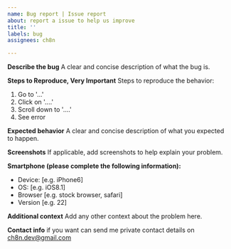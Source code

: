 ```yaml
---
name: Bug report | Issue report
about: report a issue to help us improve
title: ''
labels: bug
assignees: ch8n

---
```


**Describe the bug**
A clear and concise description of what the bug is.

**Steps to Reproduce, Very Important**
Steps to reproduce the behavior:
1. Go to '...'
2. Click on '....'
3. Scroll down to '....'
4. See error

**Expected behavior**
A clear and concise description of what you expected to happen.

**Screenshots**
If applicable, add screenshots to help explain your problem.

**Smartphone (please complete the following information):**
 - Device: [e.g. iPhone6]
 - OS: [e.g. iOS8.1]
 - Browser [e.g. stock browser, safari]
 - Version [e.g. 22]

**Additional context**
Add any other context about the problem here.

**Contact info**
if you want can send me private contact details on ch8n.dev@gmail.com
